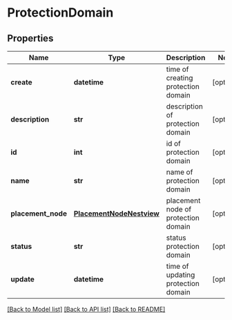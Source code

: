 # ProtectionDomain

## Properties
Name | Type | Description | Notes
------------ | ------------- | ------------- | -------------
**create** | **datetime** | time of creating protection domain | [optional] 
**description** | **str** | description of protection domain | [optional] 
**id** | **int** | id of protection domain | [optional] 
**name** | **str** | name of protection domain | [optional] 
**placement_node** | [**PlacementNodeNestview**](PlacementNodeNestview.md) | placement node of protection domain | [optional] 
**status** | **str** | status protection domain | [optional] 
**update** | **datetime** | time of updating protection domain | [optional] 

[[Back to Model list]](../README.md#documentation-for-models) [[Back to API list]](../README.md#documentation-for-api-endpoints) [[Back to README]](../README.md)


